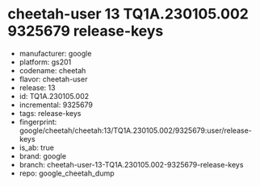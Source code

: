 # cheetah-user 13 TQ1A.230105.002 9325679 release-keys
- manufacturer: google
- platform: gs201
- codename: cheetah
- flavor: cheetah-user
- release: 13
- id: TQ1A.230105.002
- incremental: 9325679
- tags: release-keys
- fingerprint: google/cheetah/cheetah:13/TQ1A.230105.002/9325679:user/release-keys
- is_ab: true
- brand: google
- branch: cheetah-user-13-TQ1A.230105.002-9325679-release-keys
- repo: google_cheetah_dump
